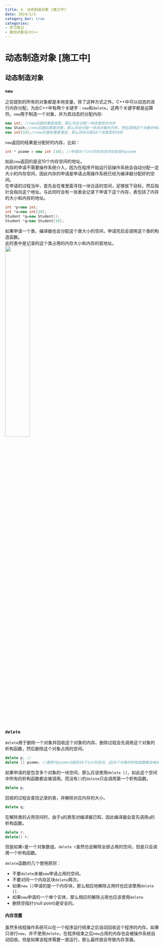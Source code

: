 ```yaml
---
title: 4. 动态制造对象 [施工中]
date: 2024/1/3
category_bar: true
categories: 
- 学习笔记
- 面向对象设计C++
---
```


# 动态制造对象 [施工中]
## 动态制造对象
### `new`
之前提到的所有的对象都是本地变量，除了这种方式之外，C++中可以动态的进行内存分配，为此C++中有两个关键字：`new`和`delete`，这两个关键字都是运算符。`new`用于制造一个对象，并为其动态的分配内存:  
```cpp
new int; //new后面如果是类型，那么将会分配一块该类型的内存
new Stash;//new后面如果是对象，那么将会分配一块该对象的内存，然后调用这个对象的构造函数
new int[10];//new后面如果是类型，那么将会分配10个该类型的内存
```
`new`返回的结果是分配好的内存，比如：  

```cpp
int * psome = new int [10]; //申请10个int的内存空间交给指针psome
```
如此`new`返回的是这10个内存空间的地址。  
内存的申请不需要操作系统介入，因为在程序开始运行前操作系统会自动分配一定大小的内存空间，因此内存的申请是申请占用操作系统已经为编译器分配好的空间。  
在申请的过程当中，首先会在堆里面寻找一块合适的空间，足够放下目标，然后指针会指向这个地址。与此同时会有一张表会记录下申请下这个内存，表包括了内存的大小和内存的地址。  

```cpp
int *p=new int;
int *a=new int[10];
Student *q=new Student();
Student *q=new Student[10];
```
如果申请一个类，编译器也会分配这个类大小的空间，申请完后会调用这个类的构造函数。  
此时表中是记录的这个类占用的内存大小和内存的首地址。  
<img src=https://cdn.jsdelivr.net/gh/l61012345/Pic/img/20240103152834.png width=40%> 

### `delete`
`delete`用于删除一个对象并回收这个对象的内存。删除过程会先调用这个对象的析构函数，然后删除这个对象占用的空间。
```cpp
delete p; //
delete [] psome; //删除为psome分配的10个int的空间，这10个对象的析构函数都会被调用
```
如果申请的是包含多个对象的一块空间，那么应该使用`delete []`，如此这个空间中所有的析构函数都会被调用。而没有`[]`的`delete`只会调用第一个析构函数。  
```cpp
delete p;
```
回收的过程会查找记录的表，并解除对应内存的大小。  
```cpp
delete q;
```
在解除类的占用空间时，由于`q`的类型对编译器已知，因此编译器会首先调用`q`的析构函数。  

```cpp
delete r;
delete[] r;
```
但是如果`r`是一个对象数组，`delete r`虽然也会解除全部占用的空间，但是只会调用一个析构函数。  

`delete`函数的几个使用原则：  
- 不要`delete`未被`new`申请占用的空间。  
- 不要对同一个内存区块`delete`两次。  
- 如果`new []`申请的是一个内存块，那么相应地解除占用时也应该使用`delete []`.
- 如果`new`申请的一个单个实体，那么相应的解除占用也应该使用`delete`.  
- 删除空指针(null point)是安全的。  

#### 内存泄露
虽然多线程操作系统可以在一个程序运行结束之后自动回收这个程序的内存。如果只进行`new`，并不使用`delete`，在程序结束之后`new`占用的内存也会被操作系统自动回收。但是如果该程序需要一直运行，那么最终就会导致内存泄漏。  